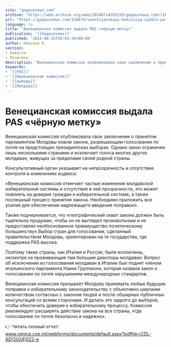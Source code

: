 ```yaml
---
site: "gagauznews.com"
archive: "https://web.archive.org/web/20240714205229/gagauznews.com/116079/venetsianskaya-komissiya-vydala-pas-chyornuyu-metku.html"
url: "https://gagauznews.com/116079/venetsianskaya-komissiya-vydala-pas-chyornuyu-metku.html"
language: ru
title: "Венецианская комиссия выдала PAS «чёрную метку»"
publication: '[[Gagauznews]]'
published: '2024-06-25T19:03:59+00:00'
author: Николай К.
section:
- Новости
- Политика
description: "Венецианская комиссия опубликовала свое заключение о принятом парламентом Молдовы новом законе, разрешающим голосование по почте на предстоящих президентских выборах. Однако закон ограничен лишь несколькими странами и исключает голоса многих других молдаван, живущих за пределами своей родной страны. Консультативный орган указывает на непрозрачность и отсутствие контроля в изменениях кодекса: «Венецианская комиссия отмечает частые изменения молдавской избирательной системы и отсутствие в ней прозрачности, это может повлиять на доверие граждан к избирательной системе, а также поспешный процесс принятия закона. Необходимо приложить все усилия для обеспечения надлежащего введения поправок». Также подчеркивается, что «географический охват закона должен быть тщательно продуман, чтобы он не выглядел произвольным […]"
keywords:
- '[[PAS]]'
- '[[Венецианская комиссия]]'
- '[[выборы]]'
- '[[Молдова]]'
---
```


# Венецианская комиссия выдала PAS «чёрную метку»

Венецианская комиссия опубликовала свое заключение о принятом парламентом Молдовы новом законе, разрешающим голосование по почте на предстоящих президентских выборах. Однако закон ограничен лишь несколькими странами и исключает голоса многих других молдаван, живущих за пределами своей родной страны.

Консультативный орган указывает на непрозрачность и отсутствие контроля в изменениях кодекса:

«Венецианская комиссия отмечает частые изменения молдавской избирательной системы и отсутствие в ней прозрачности, это может повлиять на доверие граждан к избирательной системе, а также поспешный процесс принятия закона. Необходимо приложить все усилия для обеспечения надлежащего введения поправок».

Также подчеркивается, что «географический охват закона должен быть тщательно продуман, чтобы он не выглядел произвольным и не предоставлял необоснованное преимущество политическому большинству».Выбор стран для голосования, сделанный правительством Молдовы, ориентирован на те государства, где поддержка PAS высока.

Поэтому такие страны, как Италия и Россия, были исключены, несмотря на проживающие там большие диаспоры молдаван. Вопрос об исключении из голосования молдаван в Италии был поднят членом итальянского парламента Наике Группиони, которая назвала закон о голосовании по почте нарушением международных стандартов.

Венецианская комиссия призывает Молдову принимать любые будущие поправки к избирательному законодательству с объективно широким количеством согласных с законом людей и после обширных публичных консультаций со всеми сторонами. И делать это задолго до выборов, чтобы обеспечить доверие к избирательному процессу. Комиссия рекомендует расширить действие закона на все страны, «где голосование по почте безопасно и надежно».

👉 Читать полный отчет: www.venice.coe.int/webforms/documents/default.aspx?pdffile=CDL-AD(2024)022-e
